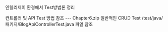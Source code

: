 인텔리제이 환경에서 Test방법론 정리


컨트롤러 및 API Test 방법 참조 --- Chapter6.zip
    일반적인 CRUD Test
    /test/java/패키지/BlogApiControllerTest.java 파일 참조
